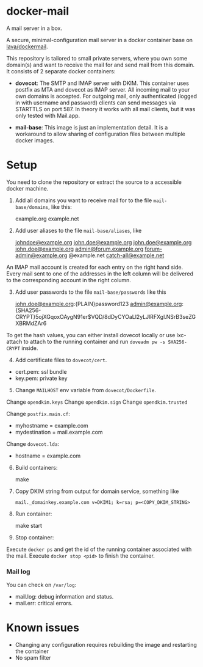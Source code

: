 docker-mail
==========

A mail server in a box.

A secure, minimal-configuration mail server in a docker container base on [lava/dockermail](https://github.com/lava/dockermail).

This repository is tailored to small private servers, where you own some domain(s) and
want to receive the mail for and send mail from this domain. It consists of 2 separate docker containers:

 - **dovecot**: The SMTP and IMAP server with DKIM. This container uses postfix as MTA and dovecot as IMAP server.
    All incoming mail to your own domains is accepted. For outgoing mail, only authenticated (logged in with username and password)
    clients can send messages via STARTTLS on port 587. In theory it works with all mail clients, but it was only tested with Mail.app.

 - **mail-base**: This image is just an implementation detail. It is a workaround to allow sharing of configuration files between multiple docker images. 


Setup
=====

You need to clone the repository or extract the source to a accessible docker machine.

1) Add all domains you want to receive mail for to the file `mail-base/domains`, like this:

    example.org
    example.net

2) Add user aliases to the file `mail-base/aliases`, like

    johndoe@example.org	        john.doe@example.org
    john.doe@example.org        john.doe@example.org
    admin@forum.example.org     forum-admin@example.org
    @example.net	        catch-all@example.net

An IMAP mail account is created for each entry on the right hand side.
Every mail sent to one of the addresses in the left column will
be delivered to the corresponding account in the right column.

3) Add user passwords to the file `mail-base/passwords` like this

    john.doe@example.org:{PLAIN}password123
    admin@example.org:{SHA256-CRYPT}$5$ojXGqoxOAygN91er$VQD/8dDyCYOaLl2yLJlRFXgl.NSrB3seZGXBRMdZAr6

To get the hash values, you can either install dovecot locally or use lxc-attach to attach to the running
container and run `doveadm pw -s SHA256-CRYPT` inside.

4) Add certificate files to `dovecot/cert`.

 - cert.pem: ssl bundle
 - key.pem: private key

5) Change `MAILHOST` env variable from `dovecot/Dockerfile`.

  Change `opendkim.keys`
  Change `opendkim.sign`
  Change `opendkim.trusted`

  Change `postfix.main.cf`:

   - myhostname = example.com
   - mydestination = mail.example.com

  Change `dovecot.lda`:

   - hostname = example.com


6) Build containers:

    make

7) Copy DKIM string from output for domain service, something like

    `mail._domainkey.example.com v=DKIM1; k=rsa; p=<COPY_DKIM_STRING>`

8) Run container:

    make start

9) Stop container:

  Execute `docker ps` and get the id of the running container associated with the mail.
  Execute `docker stop <pid>` to finish the container.


### Mail log

You can check on `/var/log`:

- mail.log: debug information and status.
- mail.err: critical errors.

Known issues
==============================
- Changing any configuration requires rebuilding the image and restarting the container
- No spam filter


